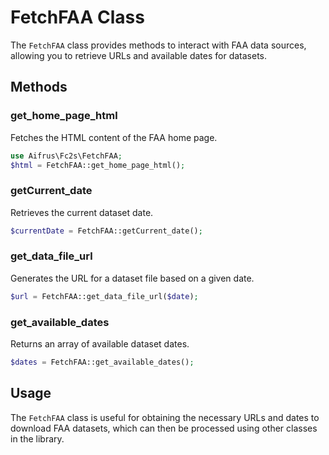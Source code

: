 # FetchFAA Class

The `FetchFAA` class provides methods to interact with FAA data sources, allowing you to retrieve URLs and available dates for datasets.

## Methods

### get_home_page_html

Fetches the HTML content of the FAA home page.

```php
use Aifrus\Fc2s\FetchFAA;
$html = FetchFAA::get_home_page_html();
```

### getCurrent_date

Retrieves the current dataset date.

```php
$currentDate = FetchFAA::getCurrent_date();
```

### get_data_file_url

Generates the URL for a dataset file based on a given date.

```php
$url = FetchFAA::get_data_file_url($date);
```

### get_available_dates

Returns an array of available dataset dates.

```php
$dates = FetchFAA::get_available_dates();
```

## Usage

The `FetchFAA` class is useful for obtaining the necessary URLs and dates to download FAA datasets, which can then be processed using other classes in the library.